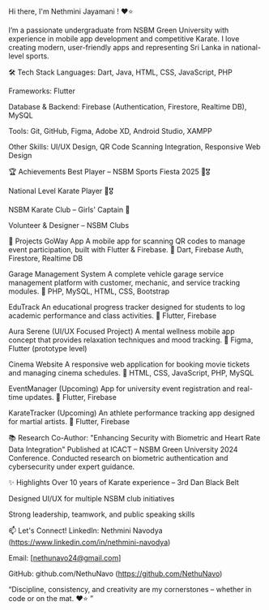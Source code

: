 Hi there, I'm Nethmini Jayamani ! ❤⭐

I’m a passionate undergraduate from NSBM Green University with experience in mobile app development and competitive Karate. I love creating modern, user-friendly apps and representing Sri Lanka in national-level sports.

🛠 Tech Stack
Languages: Dart, Java, HTML, CSS, JavaScript, PHP

Frameworks: Flutter

Database & Backend: Firebase (Authentication, Firestore, Realtime DB), MySQL

Tools: Git, GitHub, Figma, Adobe XD, Android Studio, XAMPP

Other Skills: UI/UX Design, QR Code Scanning Integration, Responsive Web Design

🏆 Achievements
Best Player – NSBM Sports Fiesta 2025 🥋🎖

National Level Karate Player 🥋🎖

NSBM Karate Club – Girls' Captain 🥋

Volunteer & Designer – NSBM Clubs

📱 Projects
GoWay App
A mobile app for scanning QR codes to manage event participation, built with Flutter & Firebase.
🔧 Dart, Firebase Auth, Firestore, Realtime DB

Garage Management System
A complete vehicle garage service management platform with customer, mechanic, and service tracking modules.
🔧 PHP, MySQL, HTML, CSS, Bootstrap

EduTrack
An educational progress tracker designed for students to log academic performance and class activities.
🔧 Flutter, Firebase

Aura Serene (UI/UX Focused Project)
A mental wellness mobile app concept that provides relaxation techniques and mood tracking.
🔧 Figma, Flutter (prototype level)

Cinema Website
A responsive web application for booking movie tickets and managing cinema schedules.
🔧 HTML, CSS, JavaScript, PHP, MySQL

EventManager (Upcoming)
App for university event registration and real-time updates.
🔧 Flutter, Firebase

KarateTracker (Upcoming)
An athlete performance tracking app designed for martial artists.
🔧 Flutter, Firebase

📚 Research
Co-Author: "Enhancing Security with Biometric and Heart Rate Data Integration"
Published at ICACT – NSBM Green University 2024 Conference.
Conducted research on biometric authentication and cybersecurity under expert guidance.

✨ Highlights
Over 10 years of Karate experience – 3rd Dan Black Belt

Designed UI/UX for multiple NSBM club initiatives

Strong leadership, teamwork, and public speaking skills

📫 Let's Connect!
LinkedIn: Nethmini Navodya (https://www.linkedin.com/in/nethmini-navodya)

Email: [nethunavo24@gmail.com]

GitHub: github.com/NethuNavo (https://github.com/NethuNavo)


“Discipline, consistency, and creativity are my cornerstones – whether in code or on the mat. ❤⭐ ” 
